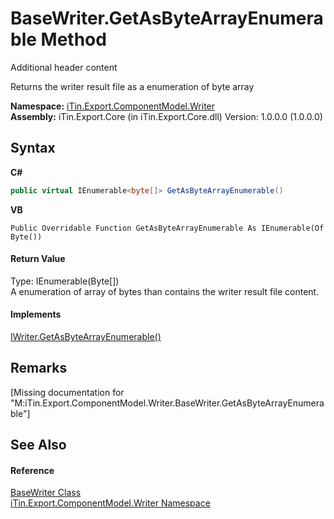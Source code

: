 # BaseWriter.GetAsByteArrayEnumerable Method 
Additional header content 

Returns the writer result file as a enumeration of byte array

**Namespace:**&nbsp;<a href="N_iTin_Export_ComponentModel_Writer">iTin.Export.ComponentModel.Writer</a><br />**Assembly:**&nbsp;iTin.Export.Core (in iTin.Export.Core.dll) Version: 1.0.0.0 (1.0.0.0)

## Syntax

**C#**<br />
``` C#
public virtual IEnumerable<byte[]> GetAsByteArrayEnumerable()
```

**VB**<br />
``` VB
Public Overridable Function GetAsByteArrayEnumerable As IEnumerable(Of Byte())
```


#### Return Value
Type: IEnumerable(Byte[])<br />A enumeration of array of bytes than contains the writer result file content.

#### Implements
<a href="M_iTin_Export_ComponentModel_Writer_IWriter_GetAsByteArrayEnumerable">IWriter.GetAsByteArrayEnumerable()</a><br />

## Remarks
\[Missing <remarks> documentation for "M:iTin.Export.ComponentModel.Writer.BaseWriter.GetAsByteArrayEnumerable"\]

## See Also


#### Reference
<a href="T_iTin_Export_ComponentModel_Writer_BaseWriter">BaseWriter Class</a><br /><a href="N_iTin_Export_ComponentModel_Writer">iTin.Export.ComponentModel.Writer Namespace</a><br />